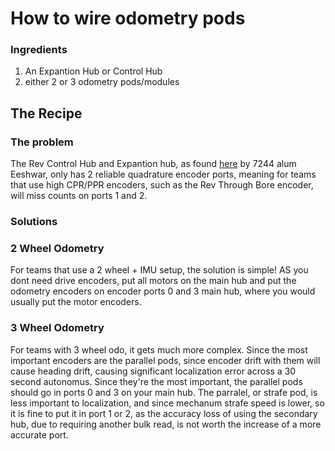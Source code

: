 # How to wire odometry pods

### Ingredients

1. An Expantion Hub or Control Hub
2. either 2 or 3 odometry pods/modules
     
## The Recipe

### The problem
The Rev Control Hub and Expantion hub, as found [here](https://blog.eeshwark.com/robotblog/rev-hub-quadrature) by 7244 alum Eeshwar, only has 2 reliable quadrature encoder ports, meaning for teams that use high CPR/PPR encoders, such as the Rev Through Bore encoder, will miss counts on ports 1 and 2.

### Solutions
### 2 Wheel Odometry
For teams that use a 2 wheel + IMU setup, the solution is simple! AS you dont need drive encoders, put all motors on the main hub and put the odometry encoders on encoder ports 0 and 3 main hub, where you would usually put the motor encoders. 

### 3 Wheel Odometry
For teams with 3 wheel odo, it gets much more complex. Since the most important encoders are the parallel pods, since encoder drift with them will cause heading drift, causing significant localization error across a 30 second autonomus. Since they're the most important, the parallel pods should go in ports 0 and 3 on your main hub. The parralel, or strafe pod, is less important to localization, and since mechanum strafe speed is lower, so it is fine to put it in port 1 or 2, as the accuracy loss of using the secondary hub, due to requiring another bulk read, is not worth the increase of a more accurate port.
